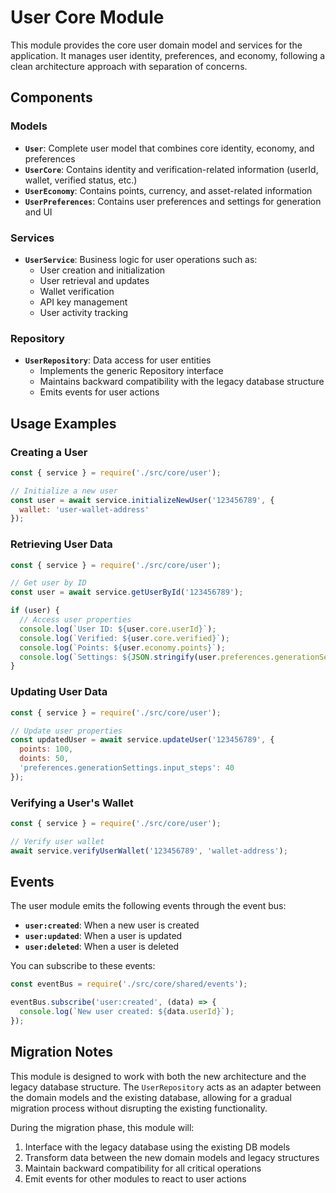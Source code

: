 # User Core Module

This module provides the core user domain model and services for the application. It manages user identity, preferences, and economy, following a clean architecture approach with separation of concerns.

## Components

### Models

- **`User`**: Complete user model that combines core identity, economy, and preferences
- **`UserCore`**: Contains identity and verification-related information (userId, wallet, verified status, etc.)
- **`UserEconomy`**: Contains points, currency, and asset-related information
- **`UserPreferences`**: Contains user preferences and settings for generation and UI

### Services

- **`UserService`**: Business logic for user operations such as:
  - User creation and initialization
  - User retrieval and updates
  - Wallet verification
  - API key management
  - User activity tracking

### Repository

- **`UserRepository`**: Data access for user entities
  - Implements the generic Repository interface
  - Maintains backward compatibility with the legacy database structure
  - Emits events for user actions

## Usage Examples

### Creating a User

```javascript
const { service } = require('./src/core/user');

// Initialize a new user
const user = await service.initializeNewUser('123456789', {
  wallet: 'user-wallet-address'
});
```

### Retrieving User Data

```javascript
const { service } = require('./src/core/user');

// Get user by ID
const user = await service.getUserById('123456789');

if (user) {
  // Access user properties
  console.log(`User ID: ${user.core.userId}`);
  console.log(`Verified: ${user.core.verified}`);
  console.log(`Points: ${user.economy.points}`);
  console.log(`Settings: ${JSON.stringify(user.preferences.generationSettings)}`);
}
```

### Updating User Data

```javascript
const { service } = require('./src/core/user');

// Update user properties
const updatedUser = await service.updateUser('123456789', {
  points: 100,
  doints: 50,
  'preferences.generationSettings.input_steps': 40
});
```

### Verifying a User's Wallet

```javascript
const { service } = require('./src/core/user');

// Verify user wallet
await service.verifyUserWallet('123456789', 'wallet-address');
```

## Events

The user module emits the following events through the event bus:

- **`user:created`**: When a new user is created
- **`user:updated`**: When a user is updated
- **`user:deleted`**: When a user is deleted

You can subscribe to these events:

```javascript
const eventBus = require('./src/core/shared/events');

eventBus.subscribe('user:created', (data) => {
  console.log(`New user created: ${data.userId}`);
});
```

## Migration Notes

This module is designed to work with both the new architecture and the legacy database structure. The `UserRepository` acts as an adapter between the domain models and the existing database, allowing for a gradual migration process without disrupting the existing functionality.

During the migration phase, this module will:

1. Interface with the legacy database using the existing DB models
2. Transform data between the new domain models and legacy structures
3. Maintain backward compatibility for all critical operations
4. Emit events for other modules to react to user actions 